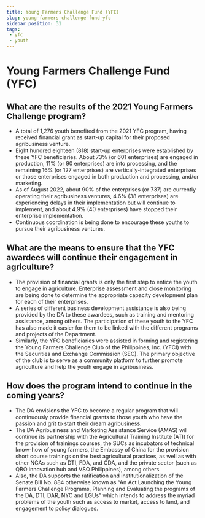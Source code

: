 ```yaml
---
title: Young Farmers Challenge Fund (YFC)
slug: young-farmers-challenge-fund-yfc
sidebar_position: 31
tags: 
 - yfc
 - youth
---
```


# Young Farmers Challenge Fund (YFC) 

## What are the results of the 2021 Young Farmers Challenge program?

- A total of 1,276 youth benefited from the 2021 YFC program, having received financial grant as start-up capital for their proposed agribusiness venture.  
- Eight hundred eighteen (818) start-up enterprises were established by these YFC beneficiaries.  About 73% (or 601 enterprises) are engaged in production, 11% (or 90 enterprises) are into processing, and the remaining 16% (or 127 enterprises) are vertically-integrated enterprises or those enterprises engaged in both production and processing, and/or marketing.
- As of August 2022, about 90% of the enterprises (or 737) are currently operating their agribusiness ventures, 4.6% (38 enterprises) are experiencing delays in their implementation but will continue to implement, and about 4.9% (40 enterprises) have stopped their enterprise implementation.  
- Continuous coordination is being done to encourage these youths to pursue their agribusiness ventures.

## What are the means to ensure that the YFC awardees will continue their engagement in agriculture?

- The provision of financial grants is only the first step to entice the youth to engage in agriculture. Enterprise assessment and close monitoring are being done to determine the appropriate capacity development plan for each of their enterprises.  
- A series of different business development assistance is also being provided by the DA to these awardees, such as training and mentoring assistance, among others.  The participation of these youth to the YFC has also made it easier for them to be linked with the different programs and projects of the Department.
- Similarly, the YFC beneficiaries were assisted in forming and registering the Young Farmers Challenge Club of the Philippines, Inc. (YFCI) with the Securities and Exchange Commission (SEC).  The primary objective of the club is to serve as a community platform to further promote agriculture and help the youth engage in agribusiness.

## How does the program intend to continue in the coming years?

- The DA envisions the YFC to become a regular program that will continuously provide financial grants to those youth who have the passion and grit to start their dream agribusiness.
- The DA Agribusiness and Marketing Assistance Service (AMAS) will continue its partnership with the Agricultural Training Institute (ATI) for the provision of trainings courses, the SUCs as incubators of technical know-how of young farmers, the Embassy of China for the provision short course trainings on the best agricultural practices, as well as with other NGAs such as DTI, FDA, and CDA, and the private sector (such as QBO innovation hub and VSO Philippines), among others.
- Also, the DA supports the ratification and institutionalization of the Senate Bill No. 884 otherwise known as “An Act Launching the Young Farmers Challenge Programs, Planning and Evaluating the programs of the DA, DTI, DAR, NYC and LGUs” which intends to address the myriad problems of the youth such as access to market, access to land, and engagement to policy dialogues.
